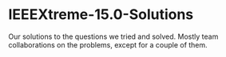 # IEEEXtreme-15.0-Solutions
Our solutions to the questions we tried and solved. Mostly team collaborations on the problems, except for a couple of them.
